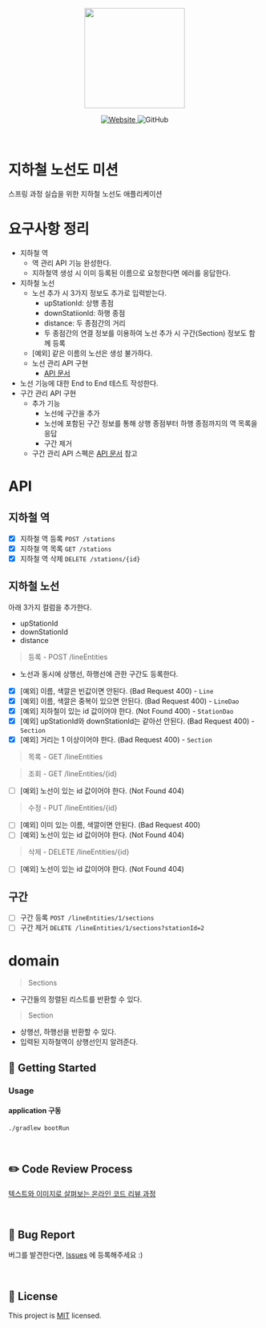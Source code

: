 <p align="center">
    <img width="200px;" src="https://raw.githubusercontent.com/woowacourse/atdd-subway-admin-frontend/master/images/main_logo.png"/>
</p>
<p align="center">
  <a href="https://techcourse.woowahan.com/c/Dr6fhku7" alt="woowacourse subway">
    <img alt="Website" src="https://img.shields.io/website?url=https%3A%2F%2Fedu.nextstep.camp%2Fc%2FR89PYi5H">
  </a>
  <img alt="GitHub" src="https://img.shields.io/github/license/woowacourse/atdd-subway-map">
</p>

<br>

# 지하철 노선도 미션
스프링 과정 실습을 위한 지하철 노선도 애플리케이션

# 요구사항 정리
- 지하철 역
  - 역 관리 API 기능 완성한다.
  - 지하철역 생성 시 이미 등록된 이름으로 요청한다면 에러를 응답한다.
- 지하철 노선
  - 노선 추가 시 3가지 정보도 추가로 입력받는다.
    - upStationId: 상행 종점
    - downStatiionId: 하행 종점
    - distance: 두 종점간의 거리
    - 두 종점간의 연결 정보를 이용하여 노선 추가 시 구간(Section) 정보도 함께 등록
  - [예외] 같은 이름의 노선은 생성 불가하다.
  - 노선 관리 API 구현
    - [API 문서](https://techcourse-storage.s3.ap-northeast-2.amazonaws.com/c682be69ae4e412c9e3905a59ef7b7ed#Line)
- 노선 기능에 대한 End to End 테스트 작성한다.
- 구간 관리 API 구현
  - 추가 기능
    - 노선에 구간을 추가
    - 노선에 포함된 구간 정보를 통해 상행 종점부터 하행 종점까지의 역 목록을 응답
    - 구간 제거
  - 구간 관리 API 스펙은 [API 문서](https://techcourse-storage.s3.ap-northeast-2.amazonaws.com/c682be69ae4e412c9e3905a59ef7b7ed#Section) 참고

# API
## 지하철 역
- [x] 지하철 역 등록 `POST /stations`
- [x] 지하철 역 목록 `GET /stations`
- [x] 지하철 역 삭제 `DELETE /stations/{id}`

## 지하철 노선
아래 3가지 컬럼을 추가한다.

- upStationId
- downStationId
- distance

> 등록 - POST /lineEntities
  - 노선과 동시에 상행선, 하행선에 관한 구간도 등록한다.
  - [x]  [예외] 이름, 색깔은 빈값이면 안된다. (Bad Request 400) - `Line`
  - [x]  [예외] 이름, 색깔은 중복이 있으면 안된다. (Bad Request 400) - `LineDao`
  - [x]  [예외] 지하철이 있는 id 값이어야 한다. (Not Found 400) - `StationDao`
  - [x]  [예외] upStationId와 downStationId는 같아선 안된다. (Bad Request 400) - `Section`
  - [x]  [예외] 거리는 1 이상이어야 한다. (Bad Request 400) - `Section`
> 목록 - GET /lineEntities

> 조회 - GET /lineEntities/{id}
  - [ ]  [예외] 노선이 있는 id 값이어야 한다. (Not Found 404)
> 수정 - PUT /lineEntities/{id}
  - [ ]  [예외] 이미 있는 이름, 색깔이면 안된다. (Bad Request 400)
  - [ ]  [예외] 노선이 있는 id 값이어야 한다. (Not Found 404)
> 삭제 - DELETE /lineEntities/{id}
  - [ ]  [예외] 노선이 있는 id 값이어야 한다. (Not Found 404)

## 구간
- [ ] 구간 등록 `POST /lineEntities/1/sections`
- [ ] 구간 제거 `DELETE /lineEntities/1/sections?stationId=2`

# domain
> Sections
- 구간들의 정렬된 리스트를 반환할 수 있다.

> Section
- 상행선, 하행선을 반환할 수 있다.
- 입력된 지하철역이 상행선인지 알려준다.

## 🚀 Getting Started
### Usage
#### application 구동
```
./gradlew bootRun
```
<br>

## ✏️ Code Review Process
[텍스트와 이미지로 살펴보는 온라인 코드 리뷰 과정](https://github.com/next-step/nextstep-docs/tree/master/codereview)

<br>

## 🐞 Bug Report

버그를 발견한다면, [Issues](https://github.com/woowacourse/atdd-subway-map/issues) 에 등록해주세요 :)

<br>

## 📝 License

This project is [MIT](https://github.com/woowacourse/atdd-subway-map/blob/master/LICENSE) licensed.

